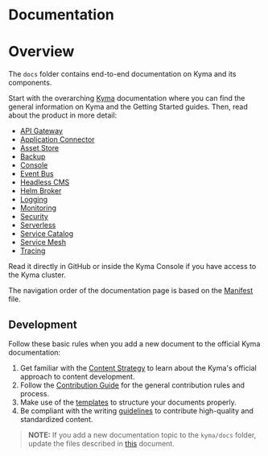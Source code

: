 # Documentation

# Overview

The `docs` folder contains end-to-end documentation on Kyma and its components.

Start with the overarching [Kyma](kyma/docs) documentation where you can find the general information on Kyma and the Getting Started guides. Then, read about the product in more detail:

-   [API Gateway](./api-gateway/docs)
-   [Application Connector](./application-connector/docs/)
-   [Asset Store](./asset-store/docs/)
-   [Backup](./backup/docs/)
-   [Console](./console/docs/)
-   [Event Bus](./event-bus/docs/)
-   [Headless CMS](./headless-cms/docs/)
-   [Helm Broker](./helm-broker/docs/)
-   [Logging](./logging/docs/)
-   [Monitoring](./monitoring/docs/)
-   [Security](./security/docs/)
-   [Serverless](./serverless/docs/)
-   [Service Catalog](./service-catalog/docs/)
-   [Service Mesh](./service-mesh/docs/)
-   [Tracing](./tracing/docs/)

Read it directly in GitHub or inside the Kyma Console if you have access to the Kyma cluster.

The navigation order of the documentation page is based on the [Manifest](manifest.yaml) file.

## Development

Follow these basic rules when you add a new document to the official Kyma documentation:

1. Get familiar with the [Content Strategy](https://github.com/kyma-project/community/blob/master/guidelines/content-guidelines/content-strategy.md) to learn about the Kyma's official approach to content development.
2. Follow the [Contribution Guide](https://github.com/kyma-project/community/blob/master/CONTRIBUTING.md) for the general contribution rules and process.
3. Make use of the [templates](https://github.com/kyma-project/community/tree/master/guidelines/templates) to structure your documents properly.
4. Be compliant with the writing [guidelines](https://github.com/kyma-project/community/tree/master/guidelines/content-guidelines) to contribute high-quality and standardized content.

>**NOTE:** If you add a new documentation topic to the `kyma/docs` folder, update the files described in [this](https://github.com/kyma-project/community/blob/master/guidelines/add-new-component-docs.md) document.
